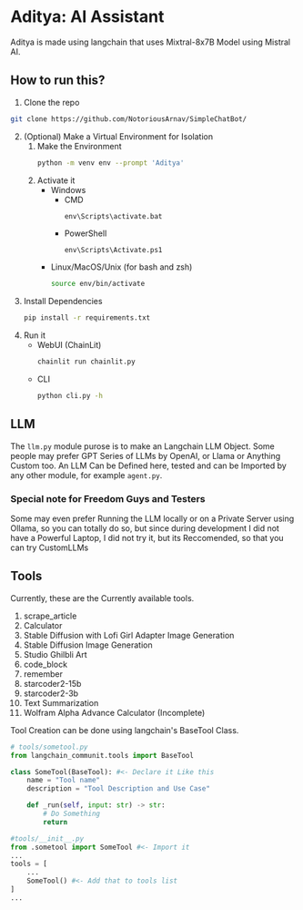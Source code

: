 # Aditya: AI Assistant
Aditya is made using langchain that uses Mixtral-8x7B Model using Mistral AI.

## How to run this?
1. Clone the repo
```bash
git clone https://github.com/NotoriousArnav/SimpleChatBot/
```
2. (Optional) Make a Virtual Environment for Isolation
    1.  Make the Environment
        ```bash
        python -m venv env --prompt 'Aditya'
        ```
    2. Activate it
        - Windows
            - CMD
                ```cmd
                env\Scripts\activate.bat
                ```
            - PowerShell
                ```pwsh
                env\Scripts\Activate.ps1
                ```
        - Linux/MacOS/Unix (for bash and zsh)
            ```bash
            source env/bin/activate
            ```
3. Install Dependencies
    ```bash
    pip install -r requirements.txt
    ```
4. Run it
    - WebUI (ChainLit)
        ```bash
        chainlit run chainlit.py
        ```
    - CLI
        ```bash
        python cli.py -h
        ```

## LLM
The `llm.py` module purose is to make an Langchain LLM Object. Some people may prefer GPT Series of LLMs by OpenAI, or Llama or Anything Custom too. An LLM Can be Defined here, tested and can be Imported by any other module, for example `agent.py`.

### Special note for Freedom Guys and Testers
Some may even prefer Running the LLM locally or on a Private Server using Ollama, so you can totally do so, but since during development I did not have a Powerful Laptop, I did not try it, but its Reccomended, so that you can try CustomLLMs

## Tools
Currently, these are the Currently available tools.
1. scrape_article
1. Calculator
1. Stable Diffusion with Lofi Girl Adapter Image Generation
1. Stable Diffusion Image Generation
1. Studio Ghilbli Art
1. code_block
1. remember
1. starcoder2-15b
1. starcoder2-3b
1. Text Summarization
1. Wolfram Alpha Advance Calculator (Incomplete)

Tool Creation can be done using langchain's BaseTool Class.

```python
# tools/sometool.py
from langchain_communit.tools import BaseTool

class SomeTool(BaseTool): #<- Declare it Like this
    name = "Tool name"
    description = "Tool Description and Use Case"

    def _run(self, input: str) -> str:
        # Do Something
        return
```

```python
#tools/__init__.py
from .sometool import SomeTool #<- Import it
...
tools = [
    ...
    SomeTool() #<- Add that to tools list
]
...

```